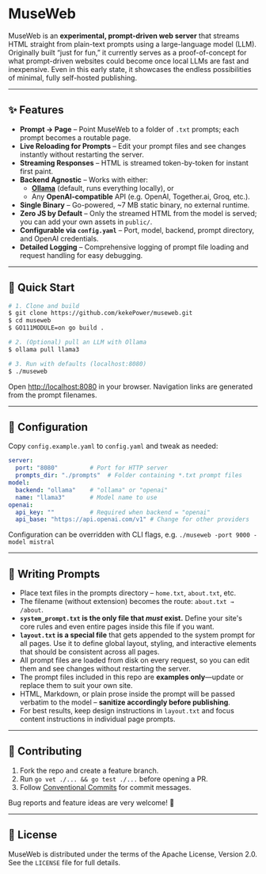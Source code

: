 # MuseWeb

MuseWeb is an **experimental, prompt-driven web server** that streams HTML straight from plain-text prompts using a large-language model (LLM). Originally built “just for fun,” it currently serves as a proof-of-concept for what prompt-driven websites could become once local LLMs are fast and inexpensive. Even in this early state, it showcases the endless possibilities of minimal, fully self-hosted publishing.

---

## ✨ Features

* **Prompt → Page** – Point MuseWeb to a folder of `.txt` prompts; each prompt becomes a routable page.
* **Live Reloading for Prompts** – Edit your prompt files and see changes instantly without restarting the server.
* **Streaming Responses** – HTML is streamed token-by-token for instant first paint.
* **Backend Agnostic** – Works with either:
  * **[Ollama](https://ollama.ai/)** (default, runs everything locally), or
  * Any **OpenAI-compatible** API (e.g. OpenAI, Together.ai, Groq, etc.).
* **Single Binary** – Go-powered, ~7 MB static binary, no external runtime.
* **Zero JS by Default** – Only the streamed HTML from the model is served; you can add your own assets in `public/`.
* **Configurable via `config.yaml`** – Port, model, backend, prompt directory, and OpenAI credentials.
* **Detailed Logging** – Comprehensive logging of prompt file loading and request handling for easy debugging.

---

## 🚀 Quick Start

```bash
# 1. Clone and build
$ git clone https://github.com/kekePower/museweb.git
$ cd museweb
$ GO111MODULE=on go build .

# 2. (Optional) pull an LLM with Ollama
$ ollama pull llama3

# 3. Run with defaults (localhost:8080)
$ ./museweb
```

Open <http://localhost:8080> in your browser. Navigation links are generated from the prompt filenames.

---

## 🔧 Configuration

Copy `config.example.yaml` to `config.yaml` and tweak as needed:

```yaml
server:
  port: "8080"         # Port for HTTP server
  prompts_dir: "./prompts"  # Folder containing *.txt prompt files
model:
  backend: "ollama"    # "ollama" or "openai"
  name: "llama3"       # Model name to use
openai:
  api_key: ""          # Required when backend = "openai"
  api_base: "https://api.openai.com/v1" # Change for other providers
```

Configuration can be overridden with CLI flags, e.g. `./museweb -port 9000 -model mistral`

---

## 📝 Writing Prompts

* Place text files in the prompts directory – `home.txt`, `about.txt`, etc.
* The filename (without extension) becomes the route: `about.txt → /about`.
* **`system_prompt.txt` is the only file that *must* exist.** Define your site's core rules and even entire pages inside this file if you want.
* **`layout.txt` is a special file** that gets appended to the system prompt for all pages. Use it to define global layout, styling, and interactive elements that should be consistent across all pages.
* All prompt files are loaded from disk on every request, so you can edit them and see changes without restarting the server.
* The prompt files included in this repo are **examples only**—update or replace them to suit your own site.
* HTML, Markdown, or plain prose inside the prompt will be passed verbatim to the model – **sanitize accordingly before publishing**.
* For best results, keep design instructions in `layout.txt` and focus content instructions in individual page prompts.

---

## 🤝 Contributing

1. Fork the repo and create a feature branch.
2. Run `go vet ./... && go test ./...` before opening a PR.
3. Follow [Conventional Commits](https://www.conventionalcommits.org/) for commit messages.

Bug reports and feature ideas are very welcome! 🙏

---

## 📜 License

MuseWeb is distributed under the terms of the Apache License, Version 2.0. See the `LICENSE` file for full details.
